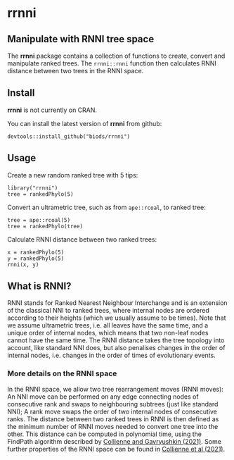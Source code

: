 # rrnni
## Manipulate with RNNI tree space

The **rrnni** package contains a collection of functions to create, convert and
manipulate ranked trees. The `rrnni::rnni` function then calculates
RNNI distance between two trees in the RNNI space.

## Install

**rrnni** is not currently on CRAN.

You can install the latest version of **rrnni** from github:

```{r}
devtools::install_github("biods/rrnni")
```

## Usage

Create a new random ranked tree with 5 tips:

```{r}
library("rrnni")
tree = rankedPhylo(5)
```

Convert an ultrametric tree, such as from `ape::rcoal`, to ranked tree:

```{r}
tree = ape::rcoal(5)
tree = rankedPhylo(tree)
```

Calculate RNNI distance between two ranked trees:

```{r}
x = rankedPhylo(5)
y = rankedPhylo(5)
rnni(x, y)
```

## What is RNNI?

RNNI stands for Ranked Nearest Neighbour Interchange and is an extension of the classical NNI to ranked trees, where internal nodes are ordered according to their heights (which we usually assume to be times).
Note that we assume ultrametric trees, i.e. all leaves have the same time, and a unique order of internal nodes, which means that two non-leaf nodes cannot have the same time.
The RNNI distance takes the tree topology into account, like standard NNI does, but also penalises changes in the order of internal nodes, i.e. changes in the order of times of evolutionary events.

### More details on the RNNI space

In the RNNI space, we allow two tree rearrangement moves (RNNI moves):
An NNI move can be performed on any edge connecting nodes of consecutive rank and swaps to neighbouring subtrees (just like standard NNI);
A rank move swaps the order of two internal nodes of consecutive ranks.
The distance between two ranked trees in RNNI is then defined as the minimum number of RNNI moves needed to convert one tree into the other.
This distance can be computed in polynomial time, using the FindPath algorithm described by [Collienne and Gavryushkin (2021)](https://link.springer.com/article/10.1007/s00285-021-01567-5).
Some further properties of the RNNI space can be found in [Collienne et al (2021)](https://link.springer.com/article/10.1007/s00285-021-01685-0).